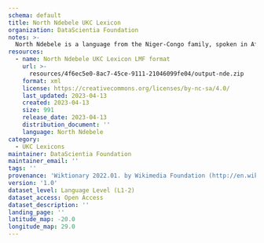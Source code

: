 ```yaml
---
schema: default
title: North Ndebele UKC Lexicon
organization: DataScientia Foundation
notes: >-
  North Ndebele is a language from the Niger-Congo family, spoken in Africa. The UKC Lexicon of North Ndebele is represented as a lexico-semantic network. It consists of words, word senses, synsets, as well as sense-level and synset-level relationships.
resources:
  - name: North Ndebele UKC Lexicon LMF format
    url: >-
      resources/4f6ec5e0-8ac7-45ce-9111-21046099fe04/output-nde.zip
    format: xml
    license: https://creativecommons.org/licenses/by-nc-sa/4.0/
    last_updated: 2023-04-13
    created: 2023-04-13
    size: 991
    release_date: 2023-04-13
    distribution_document: ''
    language: North Ndebele
category:
  - UKC Lexicons
maintainer: DataScientia Foundation
maintainer_email: ''
tags: ''
provenance: 'Wiktionary 2022.01. by Wikimedia Foundation (http://en.wiktionary.org); Princeton WordNet 2.1 by Princeton University (https://wordnet.princeton.edu)'
version: '1.0'
dataset_level: Language Level (L1-2)
dataset_access: Open Access
dataset_description: ''
landing_page: ''
latitude_map: -20.0
longitude_map: 29.0
---
```

